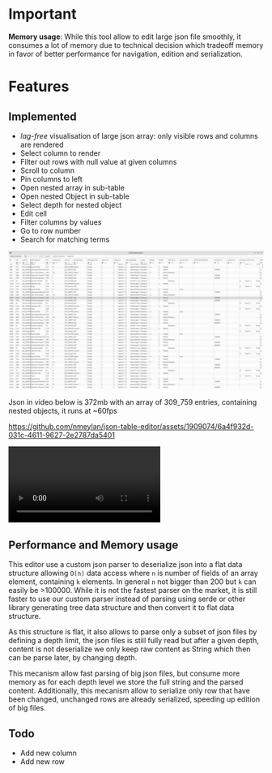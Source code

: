 # Important
**Memory usage**: While this tool allow to edit large json file smoothly, it consumes a lot of memory due to technical decision which tradeoff memory in favor of better performance for navigation, edition and serialization.

# Features
## Implemented
- *lag-free* visualisation of large json array: only visible rows and columns are rendered
- Select column to render
- Filter out rows with null value at given columns
- Scroll to column
- Pin columns to left
- Open nested array in sub-table
- Open nested Object in sub-table
- Select depth for nested object
- Edit cell
- Filter columns by values
- Go to row number
- Search for matching terms

![](./github/json-editor.png)

Json in video below is 372mb with an array of 309_759 entries, containing nested objects, it runs at ~60fps


https://github.com/nmeylan/json-table-editor/assets/1909074/6a4f932d-031c-4611-9627-2e2787da5401


![view demo video](https://github.com/nmeylan/json-table-editor/blob/master/github/json-table-editor-alpha-2024-06-23.mp4)


## Performance and Memory usage
This editor use a custom json parser to deserialize json into a flat data structure allowing `O(n)` data access where `n` is number of fields of an array element, containing `k` elements. In general `n` not bigger than 200 but `k` can easily be >100000. 
While it is not the fastest parser on the market, it is still faster to use our custom parser instead of parsing using serde or other library generating tree data structure and then convert it to flat data structure. 

As this structure is flat, it also allows to parse only a subset of json files by defining a depth limit, the json files is still fully read but after a given depth, 
content is not deserialize we only keep raw content as String which then can be parse later, by changing depth.

This mecanism allow fast parsing of big json files, but consume more memory as for each depth level we store the full string and the parsed content.
Additionally, this mecanism allow to serialize only row that have been changed, unchanged rows are already serialized, speeding up edition of big files.

## Todo
- Add new column
- Add new row
